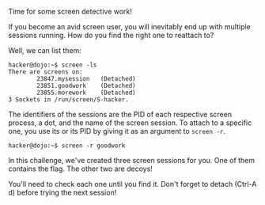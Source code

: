 Time for some screen detective work!

If you become an avid screen user, you will inevitably end up with multiple sessions running.
How do you find the right one to reattach to?

Well, we can list them:

```console
hacker@dojo:~$ screen -ls
There are screens on:
        23847.mysession   (Detached)
        23851.goodwork    (Detached)
        23855.morework    (Detached)
3 Sockets in /run/screen/S-hacker.
```

The identifiers of the sessions are the PID of each respective screen process, a dot, and the name of the screen session.
To attach to a specific one, you use its or its PID by giving it as an argument to `screen -r`.

```console
hacker@dojo:~$ screen -r goodwork
```

In this challenge, we've created three screen sessions for you.
One of them contains the flag.
The other two are decoys!

You'll need to check each one until you find it.
Don't forget to detach (Ctrl-A d) before trying the next session!
